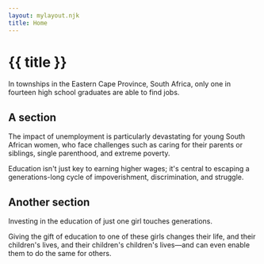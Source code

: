 ```yaml
---
layout: mylayout.njk
title: Home
---
```

# {{ title }}

In townships in the Eastern Cape Province, South Africa, only one in fourteen
high school graduates are able to find jobs.

## A section
The impact of unemployment is particularly devastating for young South African
women, who face challenges such as caring for their parents or siblings, single
parenthood, and extreme poverty.

Education isn't just key to earning higher wages; it's central to escaping a
generations-long cycle of impoverishment, discrimination, and struggle.

## Another section
Investing in the education of just one girl touches generations.

Giving the gift of education to one of these girls changes their life, and
their children's lives, and their children's children's lives—and can even
enable them to do the same for others.
